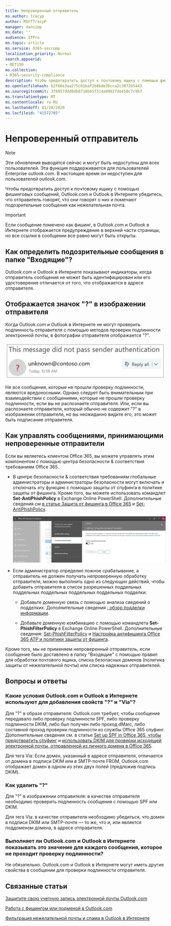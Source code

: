 ```yaml
---
title: Непроверенный отправитель
ms.author: tracyp
author: MSFTTracyP
manager: dansimp
ms.date: ''
audience: ITPro
ms.topic: article
ms.service: O365-seccomp
localization_priority: Normal
search.appverid:
- MET150
ms.collection:
- M365-security-compliance
description: Чтобы предотвратить доступ к почтовому ящику с помощью фишинговых сообщений, Outlook.com и Outlook в Интернете убедитесь, что отправитель говорят, что они говорят о них и помечают подозрительные сообщения как нежелательная почта.
ms.openlocfilehash: b2f66e3aa275c01baf2b8bde3bcca2c3072b5443
ms.sourcegitcommit: 3f8957ddd04b8710bb5f314a0902fdee50c7c9b7
ms.translationtype: MT
ms.contentlocale: ru-RU
ms.lasthandoff: 01/28/2020
ms.locfileid: "41572705"
---
```

# <a name="unverified-sender"></a>Непроверенный отправитель

> [!NOTE]
> Эти обновления выводятся сейчас и могут быть недоступны для всех пользователей. Эта функция поддерживается для пользователей Enterprise outlook.com. В настоящее время он недоступен для пользователей outlook.com.

Чтобы предотвратить доступ к почтовому ящику с помощью фишинговых сообщений, Outlook.com и Outlook в Интернете убедитесь, что отправитель говорят, что они говорят о них и помечают подозрительные сообщения как нежелательная почта.

> [!IMPORTANT]
> Если сообщение помечено как фишинг, в Outlook.com и Outlook в Интернете отображается предупреждение в верхней части страницы, но все ссылки в сообщении все равно могут быть открыты.

## <a name="how-can-i-identify-a-suspicious-message-in-my-inbox"></a>Как определить подозрительные сообщения в папке "Входящие"?

Outlook.com и Outlook в Интернете показывают индикаторы, когда отправитель сообщения не может быть идентифицирован или его удостоверение отличается от того, что отображается в адресе отправителя.

## <a name="you-see-a--in-the-sender-image"></a>Отображается значок "?" в изображении отправителя

Когда Outlook.com и Outlook в Интернете не могут проверить подлинность отправителя с помощью методов проверки подлинности электронной почты, в фотографии отправителя отображается "?".

![Сообщение не прошел проверку](../media/message-did-not-pass-verification.jpg)

Не все сообщения, которые не прошли проверку подлинности, являются вредоносными. Однако следует быть внимательным при взаимодействии с сообщениями, которые не прошли проверку подлинности, если вы не распознаете отправителя. Или, если вы распознаете отправителя, который обычно не содержит "?" в изображении отправителя, но вы неожиданно видите его, это может быть подписание отправителя.

## <a name="how-to-manage-which-messages-receive-the-unverified-sender-treatment"></a>Как управлять сообщениями, принимающими непроверенные отправители 

Если вы являетесь клиентом Office 365, вы можете управлять этим компонентом с помощью центра безопасности & соответствия требованиям Office 365.

- В центре безопасности & соответствия требованиям глобальные администраторы и администраторы безопасности могут включать и отключать эту функцию с помощью защиты от спуфинга в политике защиты от фишинга. Кроме того, вы можете использовать командлет **Set-AntiPhishPolicy** в Exchange Online PowerShell. Дополнительные сведения см [в статье Защита от фишинга в Office 365](anti-phishing-protection.md) и [Set-AntiPhishPolicy](https://docs.microsoft.com/powershell/module/exchange/advanced-threat-protection/set-antiphishpolicy).

    ![Изменение отправителя, не прошедшего проверку подлинности, в графическом интерфейсе.](../media/unverified-sender-article-editing-unauthenticated-senders.jpg)

- Если администратор определил ложное срабатывание, а отправитель не должен получать непроверенную обработку отправителя, можно выполнить одно из следующих действий, чтобы добавить отправителя в список разрешенных поддельных поддельных поддельных поддельных поддельных подделки:

  - Добавьте доменную связь с помощью анализа сведений о подделких. Дополнительные сведения [: обзор подделки информации](walkthrough-spoof-intelligence-insight.md).

  - Добавьте доменную комбинацию с помощью командлета **Set-PhishFilterPolicy** в Exchange Online PowerShell. Дополнительные сведения: [Set-PhishFilterPolicy](https://docs.microsoft.com/powershell/module/exchange/advanced-threat-protection/set-phishfilterpolicy) и [Настройка антифишинга Office 365 ATP и политики защиты от фишинга](set-up-anti-phishing-policies.md).

Кроме того, мы не применяем непроверенный отправитель, если сообщение было доставлено в папку "Входящие" с помощью правил для обработки почтового ящика, списка безопасных доменов (политика защиты от нежелательной почты) или списка надежных отправителей.

## <a name="frequently-asked-questions"></a>Вопросы и ответы

### <a name="what-criteria-does-outlookcom-and-outlook-on-the-web-use-to-add-the--and-the-via-properties"></a>Какие условия Outlook.com и Outlook в Интернете используют для добавления свойств "?" и "Via"?

Для "?" в образе отправителя: Outlook.com требует, чтобы сообщение передавало либо проверку подлинности SPF, либо проверку подлинности DKIM, либо был получен либо проход dMarc, либо составной проход проверки подлинности из службы Office 365 спуфинг. Дополнительные сведения см. в статье [Set up SPF in Office 365, чтобы предотвратить спуфинг](set-up-spf-in-office-365-to-help-prevent-spoofing.md) и [использовать DKIM для проверки исходящей электронной почты, отправленной из личного домена в Office 365](use-dkim-to-validate-outbound-email.md).

Для тега Via: Если домен, указанный в адресе отправителя, отличается от домена в подписи DKIM или в SMTP-почте FROM, Outlook.com отображает домен в одном из этих двух полей (предложив подпись DKIM).

### <a name="how-do-i-remove-the-"></a>Как удалить "?"

Для "?" в изображении отправителя: в качестве отправителя необходимо проверить подлинность сообщения с помощью SPF или DKIM.

Для тега Via: в качестве отправителя необходимо убедиться, что домен в подписи DKIM или SMTP-почте — то же, что и, или является поддоменом домена, в адресе отправителя.

### <a name="does-outlookcom-and-outlook-on-the-web-show-this-for-every-message-that-doesnt-pass-authentication"></a>Выполняет ли Outlook.com и Outlook в Интернете показывать это значение для каждого сообщения, которое не проходит проверку подлинности?

Не обязательно. Outlook.com и Outlook в Интернете могут иметь другие свойства в сообщении для проверки подлинности отправителя.

## <a name="related-topics"></a>Связанные статьи

[Защитите свою учетную запись электронной почты Outlook.com](https://support.office.com/article/a4f20fc5-4307-4ece-8231-6d4d4bd8a9ba)

[Работа с фишингом или подменой в Outlook.com](https://support.office.com/article/0d882ea5-eedc-4bed-aebc-079ffa1105a3)

[Фильтрация нежелательной почты и спама в Outlook в Интернете](https://support.office.com/article/db786e79-54e2-40cc-904f-d89d57b7f41d)
